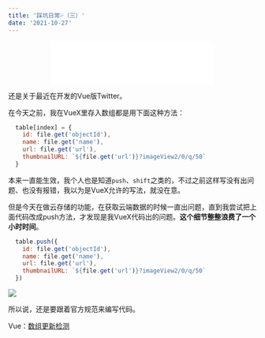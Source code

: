 ```yaml
---
title: '踩坑日常💦（三）'
date: '2021-10-27'
---
```


<center><iframe frameborder="no" border="0" marginwidth="0" marginheight="0" width=330 height=86 src="//music.163.com/outchain/player?type=2&id=1882397579&auto=1&height=66"></iframe></center>

还是关于最近在开发的Vue版Twitter。

在今天之前，我在VueX里存入数组都是用下面这种方法：

``` javascript
  table[index] = {
    id: file.get('objectId'),
    name: file.get('name'),
    url: file.get('url'),
    thumbnailURL: `${file.get('url')}?imageView2/0/q/50`
  }
```

本来一直能生效，我个人也是知道`push`、`shift`之类的，不过之前这样写没有出问题、也没有报错，我以为是VueX允许的写法，就没在意。

但是今天在做云存储的功能，在获取云端数据的时候一直出问题，直到我尝试把上面代码改成push方法，才发现是我VueX代码出的问题。**这个细节整整浪费了一个小时时间**。

``` javascript
  table.push({
    id: file.get('objectId'),
    name: file.get('name'),
    url: file.get('url'),
    thumbnailURL: `${file.get('url')}?imageView2/0/q/50`
  })
```
![](https://s6.jpg.cm/2021/10/27/I0Au6p.jpg)

所以说，还是要跟着官方规范来编写代码。

Vue：[数组更新检测](https://cn.vuejs.org/v2/guide/list.html#%E6%95%B0%E7%BB%84%E6%9B%B4%E6%96%B0%E6%A3%80%E6%B5%8B)